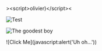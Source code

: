 
&gt;&lt;script&gt;olivier)&lt;/script&gt;&lt;


![Test](assets/executeme.png)


![The goodest boy](http://localhost:8080/ping)

![Click Me](javascript:alert('Uh oh...'))
